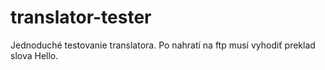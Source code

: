 # translator-tester
Jednoduché testovanie translatora. 
Po nahratí na ftp musí vyhodiť preklad slova Hello.
